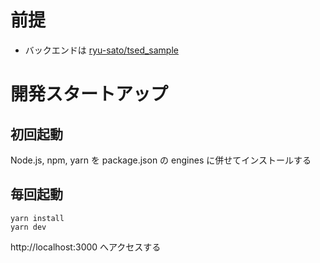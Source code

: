 # 前提

- バックエンドは [ryu-sato/tsed_sample](https://github.com/ryu-sato/tsed_sample)

# 開発スタートアップ

## 初回起動

Node.js, npm, yarn を package.json の engines に併せてインストールする

## 毎回起動

```
yarn install
yarn dev
```

http://localhost:3000 へアクセスする
